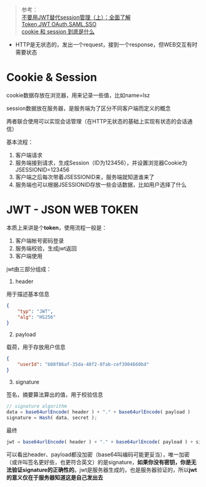 > 参考：  
> [不要用JWT替代session管理（上）：全面了解Token,JWT,OAuth,SAML,SSO](https://zhuanlan.zhihu.com/p/38942172)  
> [cookie 和 session 到底是什么](https://zhuanlan.zhihu.com/p/105088923)


- HTTP是无状态的，发出一个request，接到一个response，但WEB交互有时需要状态


# Cookie & Session

cookie数据存放在浏览器，用来记录一些值，比如name=lsz  

session数据放在服务器，是服务端为了区分不同客户端而定义的概念  

两者联合使用可以实现会话管理（在HTTP无状态的基础上实现有状态的会话通信）  

基本流程：

1. 客户端请求
2. 服务端接到请求，生成Session（ID为123456），并设置浏览器Cookie为JSESSIONID=123456
3. 客户端之后每次带着JSESSIONID来，服务端就知道谁来了
4. 服务端也可以根据JSESSIONID存放一些会话数据，比如用户选择了什么



# JWT - JSON WEB TOKEN

本质上来讲是个**token**，使用流程一般是：

1. 客户端帐号密码登录
2. 服务端校验，生成jwt返回
3. 客户端使用

jwt由三部分组成：

1. header

用于描述基本信息

```json
{
    "typ": "JWT",
    "alg": "HS256"
}
```

2. payload

载荷，用于存放用户信息

```json
{
    "userId": "b08f86af-35da-48f2-8fab-cef3904660bd"
}
```

3. signature

签名，摘要算法算出的值，用于校验信息

```js
// signature algorithm
data = base64urlEncode( header ) + "." + base64urlEncode( payload )
signature = Hash( data, secret );
```



最终

```js
jwt = base64urlEncode( header ) + "." + base64urlEncode( payload ) + signature
```

可以看出header、payload都没加密（base64叫编码可能更妥当），唯一加密（或许叫签名更好些，也更符合英文）的是signature，**如果你没有密钥，你是无法验证signature的正确性的**。jwt是服务器生成的，也是服务器验证的，所以**jwt的意义仅在于服务器知道这是自己发出去**